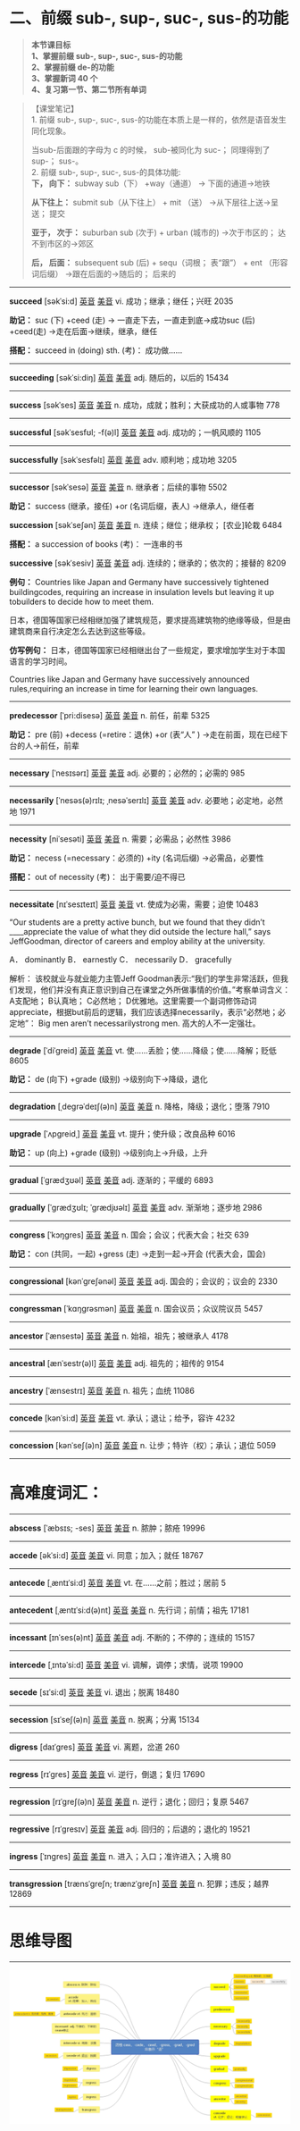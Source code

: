 # 二、前缀 sub-, sup-, suc-, sus-的功能

> **本节课目标**\
> **1、掌握前缀 sub-, sup-, suc-, sus-的功能**\
> **2、掌握前缀 de-的功能**\
> **3、掌握新词 40 个**\
> **4、复习第一节、第二节所有单词**&#x20;

> 【课堂笔记】\
> 1\. 前缀 sub-, sup-, suc-, sus-的功能在本质上是一样的，依然是语音发生同化现象。
>
> &#x9;当sub-后面跟的字母为 c 的时候， sub-被同化为 suc-； 同理得到了 sup-； sus-。\
> 2\. 前缀 sub-, sup-, suc-, sus-的具体功能:\
> **下， 向下：** subway sub（下） +way（通道） → 下面的通道→地铁
>
> **从下往上：** submit   sub（从下往上） + mit  （送） →从下层往上送→呈送； 提交
>
> **亚于， 次于：** suburban sub (次于) + urban (城市的) →次于市区的； 达不到市区的→郊区
>
> **后， 后面：** subsequent sub (后) + sequ（词根； 表“跟”） + ent （形容词后缀） →跟在后面的→随后的； 后来的

***

**succeed** \[səkˈsi\:d] [英音](https://dict.youdao.com/dictvoice?audio=succeed\&type=1)  [美音](https://dict.youdao.com/dictvoice?audio=succeed\&type=2)  vi. 成功；继承；继任；兴旺 2035

**助记：** suc (下) +ceed (走) → 一直走下去，一直走到底→成功suc (后) +ceed(走) →走在后面→继续，继承，继任

**搭配：** succeed in (doing) sth. (考)： 成功做……

***

**succeeding** \[səkˈsi\:diŋ] [英音](https://dict.youdao.com/dictvoice?audio=succeeding\&type=1)  [美音](https://dict.youdao.com/dictvoice?audio=succeeding\&type=2)  adj. 随后的，以后的 15434

***

**success** \[səkˈses] [英音](https://dict.youdao.com/dictvoice?audio=success\&type=1)  [美音](https://dict.youdao.com/dictvoice?audio=success\&type=2)  n. 成功，成就；胜利；大获成功的人或事物 778

***

**successful** \[səkˈsesfʊl; -f(ə)l] [英音](https://dict.youdao.com/dictvoice?audio=successful\&type=1)  [美音](https://dict.youdao.com/dictvoice?audio=successful\&type=2)  adj. 成功的；一帆风顺的 1105

***

**successfully** \[səkˈsesfəlɪ] [英音](https://dict.youdao.com/dictvoice?audio=successfully\&type=1)  [美音](https://dict.youdao.com/dictvoice?audio=successfully\&type=2)  adv. 顺利地；成功地 3205

***

**successor** \[səkˈsesə] [英音](https://dict.youdao.com/dictvoice?audio=successor\&type=1)  [美音](https://dict.youdao.com/dictvoice?audio=successor\&type=2)  n. 继承者；后续的事物 5502

**助记：** success (继承，接任) +or (名词后缀，表人) →继承人，继任者

**succession** \[səkˈseʃən] [英音](https://dict.youdao.com/dictvoice?audio=succession\&type=1)  [美音](https://dict.youdao.com/dictvoice?audio=succession\&type=2)  n. 连续；继位；继承权； \[农业]轮栽 6484

**搭配：** a succession of books (考)： 一连串的书

**successive** \[səkˈsesiv] [英音](https://dict.youdao.com/dictvoice?audio=successive\&type=1)  [美音](https://dict.youdao.com/dictvoice?audio=successive\&type=2)  adj. 连续的；继承的；依次的；接替的 8209

**例句：** Countries like Japan and Germany have successively tightened buildingcodes, requiring an increase in insulation levels but leaving it up tobuilders to decide how to meet them.

日本，德国等国家已经相继加强了建筑规范，要求提高建筑物的绝缘等级，但是由建筑商来自行决定怎么去达到这些等级。

**仿写例句：** 日本，德国等国家已经相继出台了一些规定，要求增加学生对于本国语言的学习时间。

Countries like Japan and Germany have successively announced rules,requiring an increase in time for learning their own languages.

***

**predecessor** \[ˈpri\:disesə] [英音](https://dict.youdao.com/dictvoice?audio=predecessor\&type=1)  [美音](https://dict.youdao.com/dictvoice?audio=predecessor\&type=2)  n. 前任，前辈 5325

**助记：** pre (前) +decess (=retire：退休) +or (表“人” ) →走在前面，现在已经下台的人→前任，前辈

***

**necessary** \[ˈnesɪsərɪ] [英音](https://dict.youdao.com/dictvoice?audio=necessary\&type=1)  [美音](https://dict.youdao.com/dictvoice?audio=necessary\&type=2)  adj. 必要的；必然的；必需的 985

***

**necessarily** \[ˈnesəs(ə)rɪlɪ; ˌnesəˈserɪlɪ] [英音](https://dict.youdao.com/dictvoice?audio=necessarily\&type=1)  [美音](https://dict.youdao.com/dictvoice?audio=necessarily\&type=2)  adv. 必要地；必定地，必然地 1971

***

**necessity** \[niˈsesəti] [英音](https://dict.youdao.com/dictvoice?audio=necessity\&type=1)  [美音](https://dict.youdao.com/dictvoice?audio=necessity\&type=2)  n. 需要；必需品；必然性 3986

**助记：** necess (=necessary：必须的) +ity (名词后缀) →必需品，必要性

**搭配：** out of necessity (考)： 出于需要/迫不得已

***

**necessitate** \[nɪˈsesɪteɪt] [英音](https://dict.youdao.com/dictvoice?audio=necessitate\&type=1)  [美音](https://dict.youdao.com/dictvoice?audio=necessitate\&type=2)  vt. 使成为必需，需要；迫使 10483

“Our students are a pretty active bunch, but we found that they didn’t \_\_\_\_appreciate the value of what they did outside the lecture hall,” says JeffGoodman, director of careers and employ ability at the university.

A． dominantly B． earnestly C． necessarily D． gracefully

解析： 该校就业与就业能力主管Jeff Goodman表示:“我们的学生非常活跃，但我们发现，他们并没有真正意识到自己在课堂之外所做事情的价值。”考察单词含义： A支配地； B认真地； C必然地； D优雅地。这里需要一个副词修饰动词appreciate，根据but前后的逻辑，我们应该选择necessarily，表示“必然地；必定地”： Big men aren’t necessarilystrong men. 高大的人不一定强壮。

***

**degrade** \[ˈdiˈɡreid] [英音](https://dict.youdao.com/dictvoice?audio=degrade\&type=1)  [美音](https://dict.youdao.com/dictvoice?audio=degrade\&type=2)  vt. 使……丢脸；使……降级；使……降解；贬低 8605

**助记：** de (向下) +grade (级别) →级别向下→降级，退化

***

**degradation** \[ˌdegrəˈdeɪʃ(ə)n] [英音](https://dict.youdao.com/dictvoice?audio=degradation\&type=1)  [美音](https://dict.youdao.com/dictvoice?audio=degradation\&type=2)  n. 降格，降级；退化；堕落 7910

***

**upgrade** \[ˈʌpɡreidˌ] [英音](https://dict.youdao.com/dictvoice?audio=upgrade\&type=1)  [美音](https://dict.youdao.com/dictvoice?audio=upgrade\&type=2)  vt. 提升；使升级；改良品种 6016

**助记：** up (向上) +grade (级别) →级别向上→升级，上升

***

**gradual** \[ˈgrædʒʊəl] [英音](https://dict.youdao.com/dictvoice?audio=gradual\&type=1)  [美音](https://dict.youdao.com/dictvoice?audio=gradual\&type=2)  adj. 逐渐的；平缓的 6893

***

**gradually** \[ˈgrædʒʊlɪ; ˈgrædjʊəlɪ] [英音](https://dict.youdao.com/dictvoice?audio=gradually\&type=1)  [美音](https://dict.youdao.com/dictvoice?audio=gradually\&type=2)  adv. 渐渐地；逐步地 2986

***

**congress** \[ˈkɔŋgres] [英音](https://dict.youdao.com/dictvoice?audio=congress\&type=1)  [美音](https://dict.youdao.com/dictvoice?audio=congress\&type=2)  n. 国会；会议；代表大会；社交 639

**助记：** con (共同，一起) +gress (走) →走到一起→开会 (代表大会，国会)

***

**congressional** \[kənˈɡreʃənəl] [英音](https://dict.youdao.com/dictvoice?audio=congressional\&type=1)  [美音](https://dict.youdao.com/dictvoice?audio=congressional\&type=2)  adj. 国会的；会议的；议会的 2330

***

**congressman** \[ˈkɑŋgrəsmən] [英音](https://dict.youdao.com/dictvoice?audio=congressman\&type=1)  [美音](https://dict.youdao.com/dictvoice?audio=congressman\&type=2)  n. 国会议员；众议院议员 5457

***

**ancestor** \[ˈænsestə] [英音](https://dict.youdao.com/dictvoice?audio=ancestor\&type=1)  [美音](https://dict.youdao.com/dictvoice?audio=ancestor\&type=2)  n. 始祖，祖先；被继承人 4178

***

**ancestral** \[ænˈsestr(ə)l] [英音](https://dict.youdao.com/dictvoice?audio=ancestral\&type=1)  [美音](https://dict.youdao.com/dictvoice?audio=ancestral\&type=2)  adj. 祖先的；祖传的 9154

***

**ancestry** \[ˈænsestrɪ] [英音](https://dict.youdao.com/dictvoice?audio=ancestry\&type=1)  [美音](https://dict.youdao.com/dictvoice?audio=ancestry\&type=2)  n. 祖先；血统 11086

***

**concede** \[kənˈsi\:d] [英音](https://dict.youdao.com/dictvoice?audio=concede\&type=1)  [美音](https://dict.youdao.com/dictvoice?audio=concede\&type=2)  vt. 承认；退让；给予，容许 4232

***

**concession** \[kənˈseʃ(ə)n] [英音](https://dict.youdao.com/dictvoice?audio=concession\&type=1)  [美音](https://dict.youdao.com/dictvoice?audio=concession\&type=2)  n. 让步；特许（权）；承认；退位 5059

***

# 高难度词汇：

***

**abscess** \[ˈæbsɪs; -ses] [英音](https://dict.youdao.com/dictvoice?audio=abscess\&type=1)  [美音](https://dict.youdao.com/dictvoice?audio=abscess\&type=2)  n. 脓肿；脓疮 19996

***

**accede** \[əkˈsi\:d] [英音](https://dict.youdao.com/dictvoice?audio=accede\&type=1)  [美音](https://dict.youdao.com/dictvoice?audio=accede\&type=2)  vi. 同意；加入；就任 18767

***

**antecede** \[ˌæntɪˈsi\:d] [英音](https://dict.youdao.com/dictvoice?audio=antecede\&type=1)  [美音](https://dict.youdao.com/dictvoice?audio=antecede\&type=2)  vt. 在……之前；胜过；居前 5

***

**antecedent** \[ˌæntɪˈsi\:d(ə)nt] [英音](https://dict.youdao.com/dictvoice?audio=antecedent\&type=1)  [美音](https://dict.youdao.com/dictvoice?audio=antecedent\&type=2)  n. 先行词；前情；祖先 17181

***

**incessant** \[ɪnˈses(ə)nt] [英音](https://dict.youdao.com/dictvoice?audio=incessant\&type=1)  [美音](https://dict.youdao.com/dictvoice?audio=incessant\&type=2)  adj. 不断的；不停的；连续的 15157

***

**intercede** \[ˌɪntəˈsi\:d] [英音](https://dict.youdao.com/dictvoice?audio=intercede\&type=1)  [美音](https://dict.youdao.com/dictvoice?audio=intercede\&type=2)  vi. 调解，调停；求情，说项 19900

***

**secede** \[sɪˈsi\:d] [英音](https://dict.youdao.com/dictvoice?audio=secede\&type=1)  [美音](https://dict.youdao.com/dictvoice?audio=secede\&type=2)  vi. 退出；脱离 18480

***

**secession** \[sɪˈseʃ(ə)n] [英音](https://dict.youdao.com/dictvoice?audio=secession\&type=1)  [美音](https://dict.youdao.com/dictvoice?audio=secession\&type=2)  n. 脱离；分离 15134

***

**digress** \[daɪˈgres] [英音](https://dict.youdao.com/dictvoice?audio=digress\&type=1)  [美音](https://dict.youdao.com/dictvoice?audio=digress\&type=2)  vi. 离题，岔道 260

***

**regress** \[rɪˈgres] [英音](https://dict.youdao.com/dictvoice?audio=regress\&type=1)  [美音](https://dict.youdao.com/dictvoice?audio=regress\&type=2)  vi. 逆行，倒退；复归 17690

***

**regression** \[rɪˈgreʃ(ə)n] [英音](https://dict.youdao.com/dictvoice?audio=regression\&type=1)  [美音](https://dict.youdao.com/dictvoice?audio=regression\&type=2)  n. 逆行；退化；回归；复原 5467

***

**regressive** \[rɪˈgresɪv] [英音](https://dict.youdao.com/dictvoice?audio=regressive\&type=1)  [美音](https://dict.youdao.com/dictvoice?audio=regressive\&type=2)  adj. 回归的；后退的；退化的 19521

***

**ingress** \[ˈɪngres] [英音](https://dict.youdao.com/dictvoice?audio=ingress\&type=1)  [美音](https://dict.youdao.com/dictvoice?audio=ingress\&type=2)  n. 进入；入口；准许进入；入境 80

***

**transgression** \[trænsˈgreʃn; trænzˈgreʃn] [英音](https://dict.youdao.com/dictvoice?audio=transgression\&type=1)  [美音](https://dict.youdao.com/dictvoice?audio=transgression\&type=2)  n. 犯罪；违反；越界 12869

***

# 思维导图

***

![image](https://github.com/eva-grammer/dictionary/raw/main/docs/img/0201.jpg)
